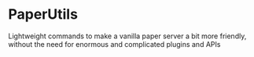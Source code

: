 # PaperUtils

Lightweight commands to make a vanilla paper server a bit more friendly, without the need for enormous and complicated plugins and APIs
